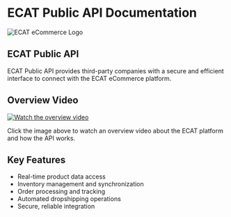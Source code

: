 # ECAT Public API Documentation

![ECAT eCommerce Logo](https://ec-at.com/wp-content/uploads/2024/11/logoecat.png)

## ECAT Public API

ECAT Public API provides third-party companies with a secure and efficient interface to connect with the ECAT eCommerce platform.

## Overview Video

[![Watch the overview video](https://img.youtube.com/vi/1003944058/0.jpg)](https://player.vimeo.com/video/1003944058)

Click the image above to watch an overview video about the ECAT platform and how the API works.

## Key Features

- Real-time product data access
- Inventory management and synchronization
- Order processing and tracking
- Automated dropshipping operations
- Secure, reliable integration

